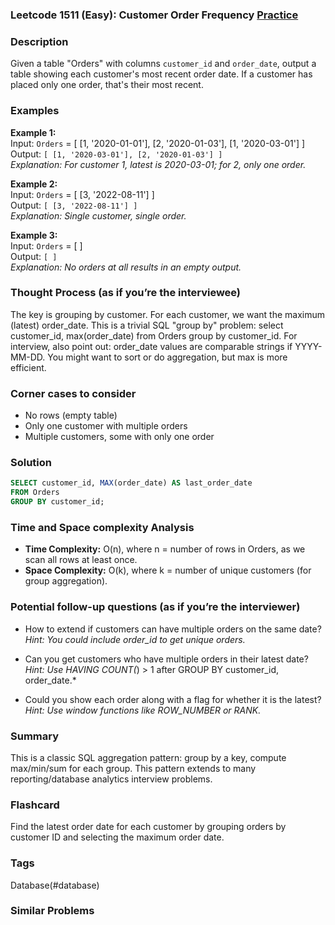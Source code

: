 ### Leetcode 1511 (Easy): Customer Order Frequency [Practice](https://leetcode.com/problems/customer-order-frequency)

### Description  
Given a table "Orders" with columns `customer_id` and `order_date`, output a table showing each customer's most recent order date. If a customer has placed only one order, that's their most recent.

### Examples  
**Example 1:**  
Input: `Orders` = [ [1, '2020-01-01'], [2, '2020-01-03'], [1, '2020-03-01'] ]  
Output: `[ [1, '2020-03-01'], [2, '2020-01-03'] ]`  
*Explanation: For customer 1, latest is 2020-03-01; for 2, only one order.*

**Example 2:**  
Input: `Orders` = [ [3, '2022-08-11'] ]  
Output: `[ [3, '2022-08-11'] ]`  
*Explanation: Single customer, single order.*

**Example 3:**  
Input: `Orders` = [ ]  
Output: `[ ]`  
*Explanation: No orders at all results in an empty output.*

### Thought Process (as if you’re the interviewee)  
The key is grouping by customer. For each customer, we want the maximum (latest) order_date. This is a trivial SQL "group by" problem: select customer_id, max(order_date) from Orders group by customer_id. For interview, also point out: order_date values are comparable strings if YYYY-MM-DD. You might want to sort or do aggregation, but max is more efficient.

### Corner cases to consider  
- No rows (empty table)
- Only one customer with multiple orders
- Multiple customers, some with only one order

### Solution

```sql
SELECT customer_id, MAX(order_date) AS last_order_date
FROM Orders
GROUP BY customer_id;
```

### Time and Space complexity Analysis  
- **Time Complexity:** O(n), where n = number of rows in Orders, as we scan all rows at least once.
- **Space Complexity:** O(k), where k = number of unique customers (for group aggregation).

### Potential follow-up questions (as if you’re the interviewer)  
- How to extend if customers can have multiple orders on the same date?
  *Hint: You could include order_id to get unique orders.*

- Can you get customers who have multiple orders in their latest date?
  *Hint: Use HAVING COUNT(*) > 1 after GROUP BY customer_id, order_date.*

- Could you show each order along with a flag for whether it is the latest?  
  *Hint: Use window functions like ROW_NUMBER or RANK.*

### Summary
This is a classic SQL aggregation pattern: group by a key, compute max/min/sum for each group. This pattern extends to many reporting/database analytics interview problems.


### Flashcard
Find the latest order date for each customer by grouping orders by customer ID and selecting the maximum order date.

### Tags
Database(#database)

### Similar Problems
